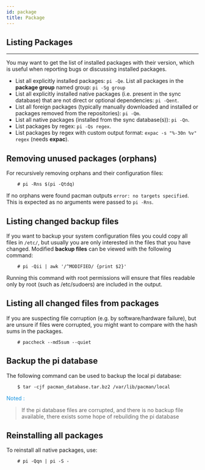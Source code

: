 ```yaml
---
id: package
title: Package
---
```


## Listing Packages
----
You may want to get the list of installed packages with their version, which is useful when reporting bugs or discussing installed packages.

- List all explicitly installed packages: `pi -Qe`.
List all packages in the **package group** named group: `pi -Sg group`
- List all explicitly installed native packages (i.e. present in the sync database) that are not direct or optional dependencies: `pi -Qent`.
- List all foreign packages (typically manually downloaded and installed or packages removed from the repositories): `pi -Qm`.
- List all native packages (installed from the sync database(s)): `pi -Qn`.
- List packages by regex: `pi -Qs regex`.
- List packages by regex with custom output format: `expac -s "%-30n %v" regex` (needs **expac**).

## Removing unused packages (orphans)
For recursively removing orphans and their configuration files:
```
    # pi -Rns $(pi -Qtdq)
```
If no orphans were found pacman outputs `error: no targets specified`. This is expected as no arguments were passed to `pi -Rns`.

## Listing changed backup files
If you want to backup your system configuration files you could copy all files in `/etc/`, but usually you are only interested in the files that you have changed. Modified **backup files** can be viewed with the following command:
```
    # pi -Qii | awk '/^MODIFIED/ {print $2}'
```

Running this command with root permissions will ensure that files readable only by root (such as /etc/sudoers) are included in the output.

## Listing all changed files from packages
If you are suspecting file corruption (e.g. by software/hardware failure), but are unsure if files were corrupted, you might want to compare with the hash sums in the packages. 
```
    # paccheck --md5sum --quiet
```

## Backup the pi database
The following command can be used to backup the local pi database:
```
    $ tar -cjf pacman_database.tar.bz2 /var/lib/pacman/local
```

<p style="color:#1493E1;">Noted :</p>

> If the pi database files are corrupted, and there is no backup file available, there exists some hope of rebuilding the pi database



## Reinstalling all packages
To reinstall all native packages, use:
```
    # pi -Qqn | pi -S -
```
